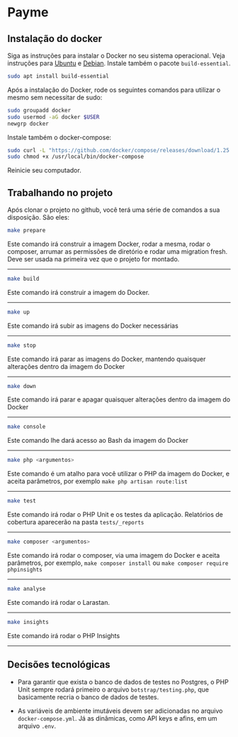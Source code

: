 # Payme

## Instalação do docker

Siga as instruções para instalar o Docker no seu sistema operacional. Veja instruções para [Ubuntu](https://docs.docker.com/engine/install/ubuntu/) e [Debian](https://docs.docker.com/engine/install/debian/). Instale também o pacote `build-essential`.

```bash
sudo apt install build-essential
```

Após a instalação do Docker, rode os seguintes comandos para utilizar o mesmo sem necessitar de sudo:

```bash
sudo groupadd docker
sudo usermod -aG docker $USER
newgrp docker
```

Instale também o docker-compose:

```bash
sudo curl -L "https://github.com/docker/compose/releases/download/1.25.5/docker-compose-$(uname -s)-$(uname -m)" -o /usr/local/bin/docker-compose
sudo chmod +x /usr/local/bin/docker-compose
```

Reinicie seu computador.

## Trabalhando no projeto

Após clonar o projeto no github, você terá uma série de comandos a sua disposição. São eles:

```bash
make prepare
```

Este comando irá construir a imagem Docker, rodar a mesma, rodar o composer, arrumar as permissões de diretório e rodar uma migration fresh. Deve ser usada na primeira vez que o projeto for montado.

---

```bash
make build
```

Este comando irá construir a imagem do Docker.

---

```bash
make up
```

Este comando irá subir as imagens do Docker necessárias

---

```bash
make stop
```

Este comando irá parar as imagens do Docker, mantendo quaisquer alterações dentro da imagem do Docker

---

```bash
make down
```

Este comando irá parar e apagar quaisquer alterações dentro da imagem do Docker

---

```bash
make console
```

Este comando lhe dará acesso ao Bash da imagem do Docker

---

```bash
make php <argumentos>
```

Este comando é um atalho para você utilizar o PHP da imagem do Docker, e aceita parâmetros, por exemplo `make php artisan route:list`

---

```bash
make test
```

Este comando irá rodar o PHP Unit e os testes da aplicação. Relatórios de cobertura aparecerão na pasta `tests/_reports`

---

```bash
make composer <argumentos>
```

Este comando irá rodar o composer, via uma imagem do Docker e aceita parâmetros, por exemplo, `make composer install` ou `make composer require phpinsights`

---

```bash
make analyse
```
Este comando irá rodar o Larastan.

---

```bash
make insights
```
Este comando irá rodar o PHP Insights

---

## Decisões tecnológicas

- Para garantir que exista o banco de dados de testes no Postgres, o PHP Unit sempre rodará primeiro o arquivo `botstrap/testing.php`, que basicamente recria o banco de dados de testes.

- As variáveis de ambiente imutáveis devem ser adicionadas no arquivo `docker-compose.yml`. Já as dinâmicas, como API keys e afins, em um arquivo `.env`.
